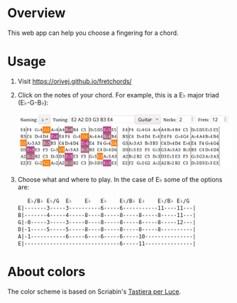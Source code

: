 # Overview

This web app can help you choose a fingering for a chord.

# Usage

1. Visit https://orivej.github.io/fretchords/
2. Click on the notes of your chord. For example, this is a E♭ major triad (E♭-G-B♭):

    ![screenshot](screenshot.png)

3. Choose what and where to play. In the case of E♭ some of the options are:

   ```
      E♭/B♭ E♭/G  E♭    E♭   E♭    E♭/B♭ E♭    E♭/B♭ E♭/G
   E|-------3-----3----------6-----6-----------11----11---|
   B|-------4-----4-----8----8-----8-----8-----8-----11---|
   G|-0-----3-----3-----0----8-----8-----8-----8-----12---|
   D|-1-----5-----5-----8----8-----8-----8-----8----------|
   A|-1-----------6-----6----6-----6-----10---------------|
   E|------------------------------6-----11---------------|
   ```

# About colors

The color scheme is based on Scriabin's [Tastiera per Luce](https://en.wikipedia.org/wiki/Clavier_à_lumières).
